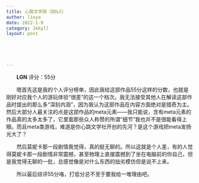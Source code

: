 ```yaml
---
title: 心跳文学部（DDLC）
author: linya
date: 2022-1-9
category: Jekyll
layout: post





---
```


&ensp;&ensp;&ensp;&ensp;**LGN** 评分：55分

&ensp;&ensp;&ensp;&ensp;嗯首先这是我的个人评分榜单，因此我给这部作品55分这样的分数，也就是刚好对应我个人的游玩体验“很差”的这一个档次。我无法接受其他人在解读这部作品时提出的那么多“深刻内涵”，因为我认为这部作品在内容方面绝对是猎奇为主。然后大部分人最关注的点是这部作品的meta元素——我只能说，含有meta元素的作品真的太多太多了，它里面那些众人称赞的所谓“细节”我也并不是很能看得上眼。而且meta类游戏，难道是你心跳文学社开创的先河？是这个游戏把meta发扬光大了？

&ensp;&ensp;&ensp;&ensp;然后莫妮卡那一段剧情我觉得，真的挺无聊的。所以这就是个人差，有的人觉得莫妮卡那一段剧情非常震撼，甚至物理上直接震撼到了坐在电脑前的你自己，但是我觉得无聊的一批，总感觉像是对什么东西的拙劣模仿但是说不上来。

&ensp;&ensp;&ensp;&ensp;所以最后综评55分咯，打低分总不至于要我给一堆理由吧。
